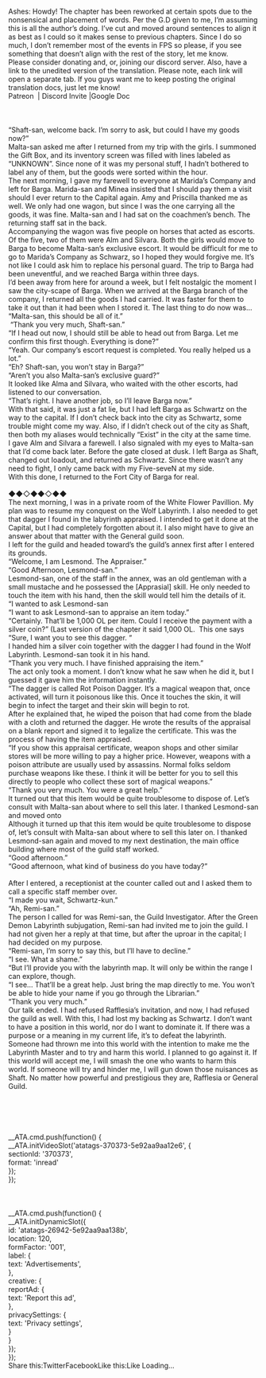 <br/>
Ashes: Howdy! The chapter has been reworked at certain spots due to the nonsensical and placement of words. Per the G.D given to me, I’m assuming this is all the author’s doing. I’ve cut and moved around sentences to align it as best as I could so it makes sense to previous chapters. Since I do so much, I don’t remember most of the events in FPS so please, if you see something that doesn’t align with the rest of the story, let me know. <br/>
Please consider donating and, or, joining our discord server. Also, have a link to the unedited version of the translation. Please note, each link will open a separate tab. If you guys want me to keep posting the original translation docs, just let me know! <br/>
Patreon  | Discord Invite |Google Doc<br/>
 <br/>
<br/>
 <br/>
“Shaft-san, welcome back. I’m sorry to ask, but could I have my goods now?” <br/>
Malta-san asked me after I returned from my trip with the girls. I summoned the Gift Box, and its inventory screen was filled with lines labeled as “UNKNOWN”. Since none of it was my personal stuff, I hadn’t bothered to label any of them, but the goods were sorted within the hour. <br/>
The next morning, I gave my farewell to everyone at Marida’s Company and left for Barga. Marida-san and Minea insisted that I should pay them a visit should I ever return to the Capital again. Amy and Priscilla thanked me as well. We only had one wagon, but since I was the one carrying all the goods, it was fine. Malta-san and I had sat on the coachmen’s bench. The returning staff sat in the back. <br/>
Accompanying the wagon was five people on horses that acted as escorts. Of the five, two of them were Alm and Silvara. Both the girls would move to Barga to become Malta-san’s exclusive escort. It would be difficult for me to go to Marida’s Company as Schwarz, so I hoped they would forgive me. It’s not like I could ask him to replace his personal guard. The trip to Barga had been uneventful, and we reached Barga within three days. <br/>
I’d been away from here for around a week, but I felt nostalgic the moment I saw the city-scape of Barga. When we arrived at the Barga branch of the company, I returned all the goods I had carried. It was faster for them to take it out than it had been when I stored it. The last thing to do now was…<br/>
“Malta-san, this should be all of it.”<br/>
 “Thank you very much, Shaft-san.”<br/>
“If I head out now, I should still be able to head out from Barga. Let me confirm this first though. Everything is done?” <br/>
“Yeah. Our company’s escort request is completed. You really helped us a lot.” <br/>
“Eh? Shaft-san, you won’t stay in Barga?” <br/>
“Aren’t you also Malta-san’s exclusive guard?” <br/>
It looked like Alma and Silvara, who waited with the other escorts, had listened to our conversation.<br/>
“That’s right. I have another job, so I’ll leave Barga now.”<br/>
With that said, it was just a fat lie, but I had left Barga as Schwartz on the way to the capital. If I don’t check back into the city as Schwartz, some trouble might come my way. Also, if I didn’t check out of the city as Shaft, then both my aliases would technically “Exist” in the city at the same time. <br/>
I gave Alm and Silvara a farewell. I also signaled with my eyes to Malta-san that I’d come back later. Before the gate closed at dusk. I left Barga as Shaft, changed out loadout, and returned as Schwartz. Since there wasn’t any need to fight, I only came back with my Five-seveN at my side. <br/>
With this done, I returned to the Fort City of Barga for real. <br/>
 <br/>
◆◆◇◆◆◇◆◆<br/>
The next morning, I was in a private room of the White Flower Pavillion. My plan was to resume my conquest on the Wolf Labyrinth. I also needed to get that dagger I found in the labyrinth appraised. I intended to get it done at the Capital, but I had completely forgotten about it. I also might have to give an answer about that matter with the General guild soon.<br/>
I left for the guild and headed toward’s the guild’s annex first after I entered its grounds.<br/>
“Welcome, I am Lesmond. The Appraiser.” <br/>
“Good Afternoon, Lesmond-san.” <br/>
Lesmond-san, one of the staff in the annex, was an old gentleman with a small mustache and he possessed the [Apprasial] skill. He only needed to touch the item with his hand, then the skill would tell him the details of it.  <br/>
“I wanted to ask Lesmond-san<br/>
“I want to ask Lesmond-san to appraise an item today.”<br/>
“Certainly. That’ll be 1,000 OL per item. Could I receive the payment with a silver coin?” (Last version of the chapter it said 1,000 OL.  This one says <br/>
“Sure, I want you to see this dagger. “<br/>
I handed him a silver coin together with the dagger I had found in the Wolf Labyrinth. Lesmond-san took it in his hand. <br/>
“Thank you very much. I have finished appraising the item.” <br/>
The act only took a moment. I don’t know what he saw when he did it, but I guessed it gave him the information instantly. <br/>
“The dagger is called Rot Poison Dagger. It’s a magical weapon that, once activated, will turn it poisonous like this. Once it touches the skin, it will begin to infect the target and their skin will begin to rot. <br/>
After he explained that, he wiped the poison that had come from the blade with a cloth and returned the dagger. He wrote the results of the appraisal on a blank report and signed it to legalize the certificate. This was the process of having the item appraised. <br/>
“If you show this appraisal certificate, weapon shops and other similar stores will be more willing to pay a higher price. However, weapons with a poison attribute are usually used by assassins. Normal folks seldom purchase weapons like these. I think it will be better for you to sell this directly to people who collect these sort of magical weapons.”<br/>
“Thank you very much. You were a great help.” <br/>
It turned out that this item would be quite troublesome to dispose of. Let’s consult with Malta-san about where to sell this later. I thanked Lesmond-san and moved onto<br/>
Although it turned up that this item would be quite troublesome to dispose of, let’s consult with Malta-san about where to sell this later on. I thanked Lesmond-san again and moved to my next destination, the main office building where most of the guild staff worked. <br/>
“Good afternoon.”<br/>
“Good afternoon, what kind of business do you have today?”<br/>
<br/>
After I entered, a receptionist at the counter called out and I asked them to call a specific staff member over. <br/>
“I made you wait, Schwartz-kun.”<br/>
“Ah, Remi-san.”<br/>
The person I called for was Remi-san, the Guild Investigator. After the Green Demon Labyrinth subjugation, Remi-san had invited me to join the guild. I had not given her a reply at that time, but after the uproar in the capital; I had decided on my purpose. <br/>
“Remi-san, I’m sorry to say this, but I’ll have to decline.”<br/>
“I see. What a shame.”<br/>
“But I’ll provide you with the labyrinth map. It will only be within the range I can explore, though. <br/>
“I see… That’ll be a great help. Just bring the map directly to me. You won’t be able to hide your name if you go through the Librarian.” <br/>
“Thank you very much.” <br/>
Our talk ended. I had refused Rafflesia’s invitation, and now, I had refused the guild as well. With this, I had lost my backing as Schwartz. I don’t want to have a position in this world, nor do I want to dominate it. If there was a purpose or a meaning in my current life, it’s to defeat the labyrinth.<br/>
Someone had thrown me into this world with the intention to make me the Labyrinth Master and to try and harm this world. I planned to go against it. If this world will accept me, I will smash the one who wants to harm this world. If someone will try and hinder me, I will gun down those nuisances as Shaft. No matter how powerful and prestigious they are, Rafflesia or General Guild.  <br/>
 <br/>
 <br/>
<br/>
<br/>
<br/>
            __ATA.cmd.push(function() {<br/>
                __ATA.initVideoSlot('atatags-370373-5e92aa9aa12e6', {<br/>
                    sectionId: '370373',<br/>
                    format: 'inread'<br/>
                });<br/>
            });<br/>
        <br/>
 <br/>
<br/>
				__ATA.cmd.push(function() {<br/>
					__ATA.initDynamicSlot({<br/>
						id: 'atatags-26942-5e92aa9aa138b',<br/>
						location: 120,<br/>
						formFactor: '001',<br/>
						label: {<br/>
							text: 'Advertisements',<br/>
						},<br/>
						creative: {<br/>
							reportAd: {<br/>
								text: 'Report this ad',<br/>
							},<br/>
							privacySettings: {<br/>
								text: 'Privacy settings',<br/>
							}<br/>
						}<br/>
					});<br/>
				});<br/>
			Share this:TwitterFacebookLike this:Like Loading... 
